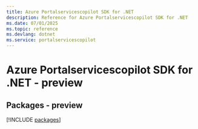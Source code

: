 ```yaml
---
title: Azure Portalservicescopilot SDK for .NET
description: Reference for Azure Portalservicescopilot SDK for .NET
ms.date: 07/01/2025
ms.topic: reference
ms.devlang: dotnet
ms.service: portalservicescopilot
---
```

# Azure Portalservicescopilot SDK for .NET - preview
## Packages - preview
[!INCLUDE [packages](portalservicescopilot-index.md)]